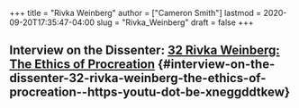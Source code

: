 +++
title = "Rivka Weinberg"
author = ["Cameron Smith"]
lastmod = 2020-09-20T17:35:47-04:00
slug = "Rivka_Weinberg"
draft = false
+++

## Interview on the Dissenter: [32 Rivka Weinberg: The Ethics of Procreation](<https://youtu.be/XnEGgDDtkEw>) {#interview-on-the-dissenter-32-rivka-weinberg-the-ethics-of-procreation--https-youtu-dot-be-xneggddtkew}

